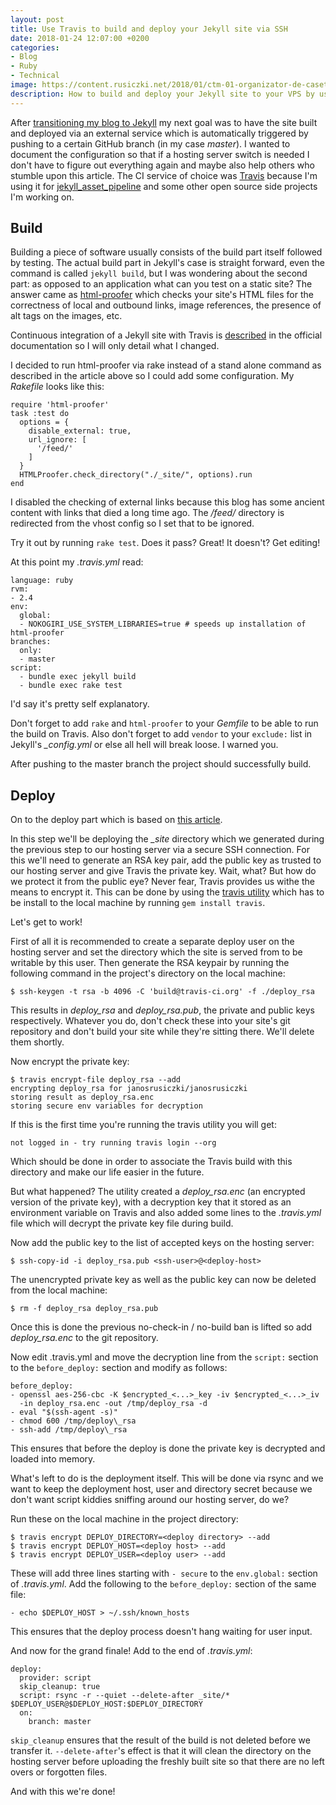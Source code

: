 ```yaml
---
layout: post
title: Use Travis to build and deploy your Jekyll site via SSH
date: 2018-01-24 12:07:00 +0200
categories:
- Blog
- Ruby
- Technical
image: https://content.rusiczki.net/2018/01/ctm-01-organizator-de-casete-1000x667.jpg
description: How to build and deploy your Jekyll site to your VPS by using Travis.
---
```

After [transitioning my blog to Jekyll](https://www.rusiczki.net/2018/01/08/a-new-blogging-engine/) my next goal was to have the site built and deployed via an external service which is automatically triggered by pushing to a certain GitHub branch (in my case *master*). I wanted to document the configuration so that if a hosting server switch is needed I don't have to figure out everything again and maybe also help others who stumble upon this article. The CI service of choice was [Travis](https://travis-ci.org/) because I'm using it for [jekyll_asset_pipeline](https://github.com/matthodan/jekyll-asset-pipeline) and some other open source side projects I'm working on.

## Build

Building a piece of software usually consists of the build part itself followed by testing. The actual build part in Jekyll's case is straight forward, even the command is called `jekyll build`, but I was wondering about the second part: as opposed to an application what can you test on a static site? The answer came as [html-proofer](https://github.com/gjtorikian/html-proofer) which checks your site's HTML files for the correctness of local and outbound links, image references, the presence of alt tags on the images, etc.

Continuous integration of a Jekyll site with Travis is [described](https://jekyllrb.com/docs/continuous-integration/travis-ci/) in the official documentation so I will only detail what I changed.

I decided to run html-proofer via rake instead of a stand alone command as described in the article above so I could add some configuration. My *Rakefile* looks like this:

    require 'html-proofer'
    task :test do
      options = {
        disable_external: true,
        url_ignore: [
          '/feed/'
        ]
      }
      HTMLProofer.check_directory("./_site/", options).run
    end

I disabled the checking of external links because this blog has some ancient content with links that died a long time ago. The */feed/* directory is redirected from the vhost config so I set that to be ignored.

Try it out by running `rake test`. Does it pass? Great! It doesn't? Get editing!

At this point my *.travis.yml* read:

    language: ruby
    rvm:
    - 2.4
    env:
      global:
      - NOKOGIRI_USE_SYSTEM_LIBRARIES=true # speeds up installation of html-proofer
    branches:
      only:
      - master
    script:
      - bundle exec jekyll build
      - bundle exec rake test

I'd say it's pretty self explanatory.

Don't forget to add `rake` and `html-proofer` to your *Gemfile* to be able to run the build on Travis. Also don't forget to add `vendor` to your `exclude:` list in Jekyll's *\_config.yml* or else all hell will break loose. I warned you.

After pushing to the master branch the project should successfully build.

## Deploy

On to the deploy part which is based on [this article](https://oncletom.io/2016/travis-ssh-deploy/).

In this step we'll be deploying the *\_site* directory which we generated during the previous step to our hosting server via a secure SSH connection. For this we'll need to generate an RSA key pair, add the public key as trusted to our hosting server and give Travis the private key. Wait, what? But how do we protect it from the public eye? Never fear, Travis provides us withe the means to encrypt it. This can be done by using the [travis utility](https://github.com/travis-ci/travis.rb) which has to be install to the local machine by running `gem install travis`.

Let's get to work!

First of all it is recommended to create a separate deploy user on the hosting server and set the directory which the site is served from to be writable by this user. Then generate the RSA keypair by running the following command in the project's directory on the local machine:

    $ ssh-keygen -t rsa -b 4096 -C 'build@travis-ci.org' -f ./deploy_rsa

This results in *deploy_rsa* and *deploy_rsa.pub*, the private and public keys respectively. Whatever you do, don't check these into your site's git repository and don't build your site while they're sitting there. We'll delete them shortly.

Now encrypt the private key:

    $ travis encrypt-file deploy_rsa --add
    encrypting deploy_rsa for janosrusiczki/janosrusiczki
    storing result as deploy_rsa.enc
    storing secure env variables for decryption

If this is the first time you're running the travis utility you will get:

    not logged in - try running travis login --org

Which should be done in order to associate the Travis build with this directory and make our life easier in the future.

But what happened? The utility created a *deploy_rsa.enc* (an encrypted version of the private key), with a decryption key that it stored as an environment variable on Travis and also added some lines to the *.travis.yml* file which will decrypt the private key file during build.

Now add the public key to the list of accepted keys on the hosting server:

    $ ssh-copy-id -i deploy_rsa.pub <ssh-user>@<deploy-host>

The unencrypted private key as well as the public key can now be deleted from the local machine:

    $ rm -f deploy_rsa deploy_rsa.pub

Once this is done the previous no-check-in / no-build ban is lifted so add *deploy_rsa.enc* to the git repository.

Now edit .travis.yml and move the decryption line from the `script:` section to the `before_deploy:` section and modify as follows:

    before_deploy:
    - openssl aes-256-cbc -K $encrypted_<...>_key -iv $encrypted_<...>_iv
      -in deploy_rsa.enc -out /tmp/deploy_rsa -d
    - eval "$(ssh-agent -s)"
    - chmod 600 /tmp/deploy\_rsa
    - ssh-add /tmp/deploy\_rsa

This ensures that before the deploy is done the private key is decrypted and loaded into memory.

What's left to do is the deployment itself. This will be done via rsync and we want to keep the deployment host, user and directory secret because we don't want script kiddies sniffing around our hosting server, do we?

Run these on the local machine in the project directory:

    $ travis encrypt DEPLOY_DIRECTORY=<deploy directory> --add
    $ travis encrypt DEPLOY_HOST=<deploy host> --add
    $ travis encrypt DEPLOY_USER=<deploy user> --add

These will add three lines starting with `- secure` to the `env.global:` section of *.travis.yml*. Add the following to the `before_deploy:` section of the same file:

    - echo $DEPLOY_HOST > ~/.ssh/known_hosts

This ensures that the deploy process doesn't hang waiting for user input.

And now for the grand finale! Add to the end of *.travis.yml*:

    deploy:
      provider: script
      skip_cleanup: true
      script: rsync -r --quiet --delete-after _site/* $DEPLOY_USER@$DEPLOY_HOST:$DEPLOY_DIRECTORY
      on:
        branch: master

`skip_cleanup` ensures that the result of the build is not deleted before we transfer it. `--delete-after`'s effect is that it will clean the directory on the hosting server before uploading the freshly built site so that there are no left overs or forgotten files.

And with this we're done!